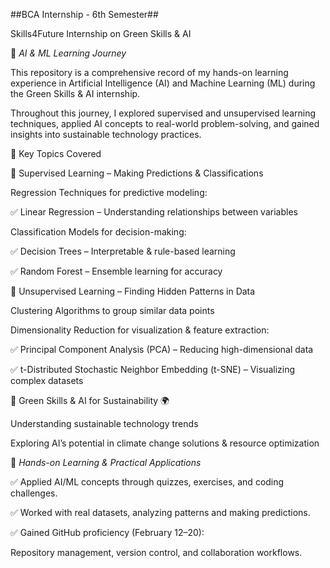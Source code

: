  ##BCA Internship - 6th Semester##

Skills4Future Internship on Green Skills & AI

🌱 *AI & ML Learning Journey*

This repository is a comprehensive record of my hands-on learning experience in Artificial Intelligence (AI) and Machine Learning (ML) during the Green Skills & AI internship.

Throughout this journey, I explored supervised and unsupervised learning techniques, applied AI concepts to real-world problem-solving, and gained insights into sustainable technology practices.

📌 Key Topics Covered

🔹 Supervised Learning – Making Predictions & Classifications

Regression Techniques for predictive modeling:

✅ Linear Regression – Understanding relationships between variables

Classification Models for decision-making:

✅ Decision Trees – Interpretable & rule-based learning

✅ Random Forest – Ensemble learning for accuracy

🔹 Unsupervised Learning – Finding Hidden Patterns in Data

Clustering Algorithms to group similar data points

Dimensionality Reduction for visualization & feature extraction:

✅ Principal Component Analysis (PCA) – Reducing high-dimensional data

✅ t-Distributed Stochastic Neighbor Embedding (t-SNE) – Visualizing complex datasets

🔹 Green Skills & AI for Sustainability 🌍

Understanding sustainable technology trends

Exploring AI’s potential in climate change solutions & resource optimization

🚀 *Hands-on Learning & Practical Applications*

✅ Applied AI/ML concepts through quizzes, exercises, and coding challenges.

✅ Worked with real datasets, analyzing patterns and making predictions.

✅ Gained GitHub proficiency (February 12–20):


Repository management, version control, and collaboration workflows.

